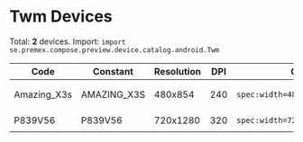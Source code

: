 # Twm Devices

Total: **2** devices. Import: `import se.premex.compose.preview.device.catalog.android.Twm`

| Code | Constant | Resolution | DPI | Compose Spec | Preview Usage |
|------|----------|------------|-----|-------------|---------------|
| Amazing_X3s | AMAZING_X3S | 480x854 | 240 | `spec:width=480px,height=854px,dpi=240` | `@Preview(device = Twm.AMAZING_X3S)` |
| P839V56 | P839V56 | 720x1280 | 320 | `spec:width=720px,height=1280px,dpi=320` | `@Preview(device = Twm.P839V56)` |

<!-- Generated automatically. Do not edit manually. -->
